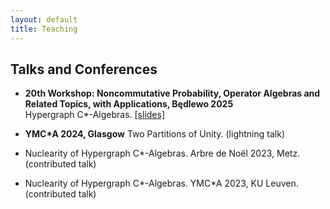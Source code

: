 ```yaml
---
layout: default
title: Teaching
---
```


## Talks and Conferences

- **20th Workshop: Noncommutative Probability, Operator Algebras and Related Topics, with Applications, Będlewo 2025** \
    Hypergraph C*-Algebras. [[slides]](talks/hypergraph_Bedlewo_2507_handout.pdf)
    
- **YMC\*A 2024, Glasgow**
    Two Partitions of Unity. (lightning talk)
- Nuclearity of Hypergraph C\*-Algebras. Arbre de Noël 2023, Metz. (contributed talk)
- Nuclearity of Hypergraph C\*-Algebras. YMC\*A 2023, KU Leuven. (contributed talk)

